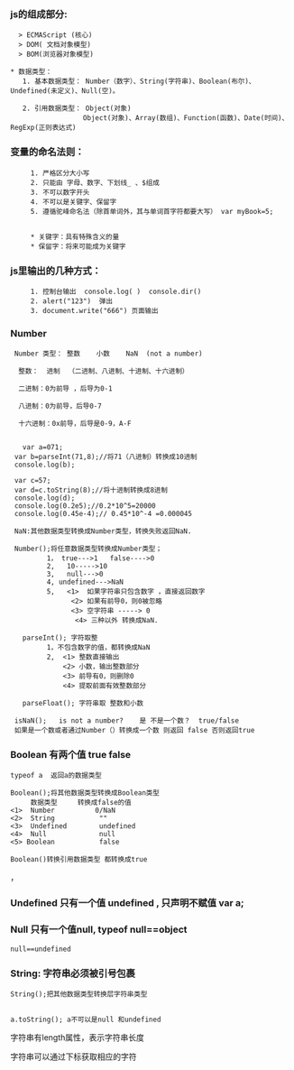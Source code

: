 ### js的组成部分:
      > ECMAScript (核心)
      > DOM( 文档对象模型)
      > BOM(浏览器对象模型)

    * 数据类型：
       1. 基本数据类型： Number（数字）、String(字符串)、Boolean(布尔)、Undefined(未定义)、Null(空)。

       2. 引用数据类型： Object(对象)
                      Object(对象)、Array(数组)、Function(函数)、Date(时间)、RegExp(正则表达式)

### 变量的命名法则：
         1. 严格区分大小写
         2. 只能由 字母、数字、下划线_ 、$组成
         3. 不可以数字开头
         4. 不可以是关键字、保留字
         5. 遵循驼峰命名法（除首单词外，其与单词首字符都要大写） var myBook=5;


         * 关键字：具有特殊含义的量
         * 保留字：将来可能成为关键字

### js里输出的几种方式：
         1. 控制台输出  console.log( )  console.dir()
         2. alert("123")  弹出
         3. document.write("666") 页面输出
         
### Number
     Number 类型： 整数    小数    NaN  (not a number)

      整数：  进制  （二进制、八进制、十进制、十六进制）

      二进制：0为前导 ，后导为0-1

      八进制：0为前导，后导0-7

      十六进制：0x前导，后导是0-9，A-F
      
      
       var a=071;
     var b=parseInt(71,8);//将71（八进制）转换成10进制
     console.log(b);

     var c=57;
     var d=c.toString(8);//将十进制转换成8进制
     console.log(d);
     console.log(0.2e5);//0.2*10^5=20000
     console.log(0.45e-4);// 0.45*10^-4 =0.000045

     NaN:其他数据类型转换成Number类型，转换失败返回NaN.

     Number();将任意数据类型转换成Number类型；
             1， true--->1   false---->0
             2,   10----->10
             3,   null--->0
             4, undefined--->NaN
             5,   <1>  如果字符串只包含数字 ，直接返回数字
                   <2> 如果有前导0，则0被忽略
                   <3> 空字符串 -----> 0
                    <4> 三种以外 转换成NaN.

       parseInt(); 字符取整
             1，不包含数字的值，都转换成NaN
             2,  <1> 整数直接输出
                 <2> 小数，输出整数部分
                 <3> 前导有0，则删除0
                 <4> 提取前面有效整数部分

       parseFloat(); 字符串取 整数和小数

     isNaN();   is not a number?    是 不是一个数？  true/false
     如果是一个数或者通过Number（）转换成一个数 则返回 false 否则返回true
     
   ### Boolean   有两个值  true  false


    typeof a  返回a的数据类型

    Boolean();将其他数据类型转换成Boolean类型
         数据类型     转换成false的值
    <1>  Number          0/NaN
    <2>  String           ""
    <3>  Undefined        undefined
    <4>  Null             null
    <5> Boolean           false

    Boolean()转换引用数据类型 都转换成true

，

   ### Undefined 只有一个值 undefined  , 只声明不赋值       var a;


   ### Null  只有一个值null, typeof null==object


    null==undefined

   ### String: 字符串必须被引号包裹

    String();把其他数据类型转换层字符串类型


    a.toString(); a不可以是null 和undefined


   字符串有length属性，表示字符串长度

   字符串可以通过下标获取相应的字符
